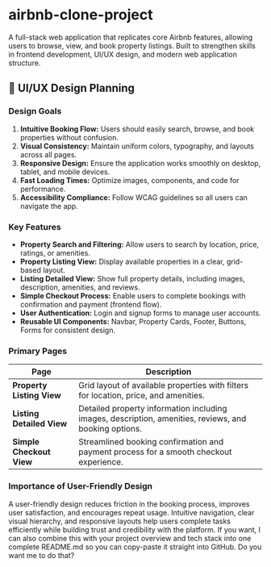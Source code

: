 # airbnb-clone-project
A full-stack web application that replicates core Airbnb features, allowing users to browse, view, and book property listings. Built to strengthen skills in frontend development, UI/UX design, and modern web application structure.
## 🎨 UI/UX Design Planning

### Design Goals
1. **Intuitive Booking Flow:** Users should easily search, browse, and book properties without confusion.
2. **Visual Consistency:** Maintain uniform colors, typography, and layouts across all pages.
3. **Responsive Design:** Ensure the application works smoothly on desktop, tablet, and mobile devices.
4. **Fast Loading Times:** Optimize images, components, and code for performance.
5. **Accessibility Compliance:** Follow WCAG guidelines so all users can navigate the app.

### Key Features
- **Property Search and Filtering:** Allow users to search by location, price, ratings, or amenities.
- **Property Listing View:** Display available properties in a clear, grid-based layout.
- **Listing Detailed View:** Show full property details, including images, description, amenities, and reviews.
- **Simple Checkout Process:** Enable users to complete bookings with confirmation and payment (frontend flow).
- **User Authentication:** Login and signup forms to manage user accounts.
- **Reusable UI Components:** Navbar, Property Cards, Footer, Buttons, Forms for consistent design.

### Primary Pages

| Page | Description |
|------|-------------|
| **Property Listing View** | Grid layout of available properties with filters for location, price, and amenities. |
| **Listing Detailed View** | Detailed property information including images, description, amenities, reviews, and booking options. |
| **Simple Checkout View** | Streamlined booking confirmation and payment process for a smooth checkout experience. |

### Importance of User-Friendly Design
A user-friendly design reduces friction in the booking process, improves user satisfaction, and encourages repeat usage. Intuitive navigation, clear visual hierarchy, and responsive layouts help users complete tasks efficiently while building trust and credibility with the platform.
If you want, I can also combine this with your project overview and tech stack into one complete README.md so you can copy-paste it straight into GitHub. Do you want me to do that?







